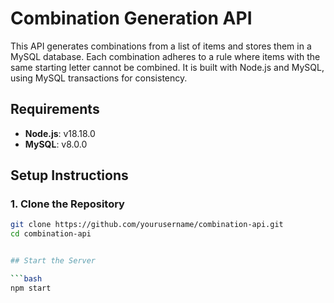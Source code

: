 # Combination Generation API

This API generates combinations from a list of items and stores them in a MySQL database. Each combination adheres to a rule where items with the same starting letter cannot be combined. It is built with Node.js and MySQL, using MySQL transactions for consistency.

## Requirements

- **Node.js**: v18.18.0
- **MySQL**: v8.0.0

## Setup Instructions

### 1. Clone the Repository

```bash
git clone https://github.com/yourusername/combination-api.git
cd combination-api


## Start the Server

```bash
npm start
```
